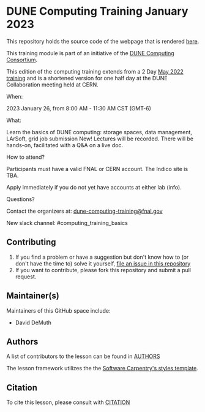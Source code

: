 
DUNE Computing Training January 2023
========================================

This repository holds the source code of the webpage that is rendered [here](https://dune.github.io/computing-training-basics-short/). 

This training module is part of an initiative of the [DUNE Computing Consortium](https://dunescience.org/).

This edition of the computing training extends from a 2 Day [May 2022 training](https://dune.github.io/computing-training-basics) and is a shortened version for one half day at the DUNE Collaboration meeting held at CERN.
<!--- [January 2021 training](https://wiki.dunescience.org/wiki/DUNE_Computing_Tutorial_January_2021). --->

When:

2023 January 26, from 8:00 AM - 11:30 AM CST (GMT-6)

What:

Learn the basics of DUNE computing:  storage spaces, data management, LArSoft, grid job submission
New! Lectures will be recorded. 
There will be hands-on, facilitated with a Q&A on a live doc.
<!--- There will be quizzes and special sessions “expert in the room” to answer questions of beginners and not-so-beginner about their code. --->

How to attend?

Participants must have a valid FNAL or CERN account. The Indico site is TBA. <!--- [https://indico.fnal.gov/event/54191/][indico-event] --->

Apply immediately if you do not yet have accounts at either lab (info).

Questions?

Contact the organizers at: dune-computing-training@fnal.gov 

New slack channel: #computing_training_basics <!--- update? --->

## Contributing

1. If you find a problem or have a suggestion but don't know how to (or don't have the time to) solve it yourself, [file an issue in this repository](https://github.com/DUNE/computing-training/issues)
2. If you want to contribute, please fork this repository and submit a pull request.


## Maintainer(s)

Maintainers of this GitHub space include:

* David DeMuth

## Authors

A list of contributors to the lesson can be found in [AUTHORS](AUTHORS)

The lesson framework utilizes the the [Software Carpentry's styles template][carpentry-source].

## Citation

To cite this lesson, please consult with [CITATION](CITATION)

[indico-event]: https://indico.fnal.gov/event/54191/
[carpentry-source]: https://github.com/carpentries/lesson-example
